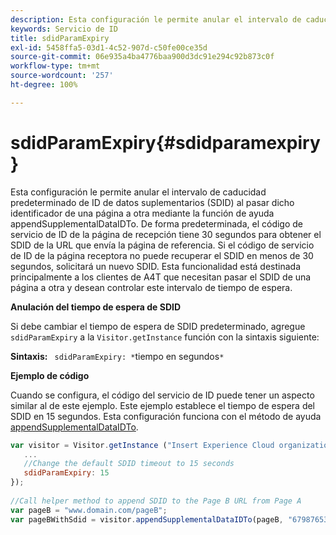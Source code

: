 ```yaml
---
description: Esta configuración le permite anular el intervalo de caducidad predeterminado de ID de datos suplementarios (SDID) al pasar dicho identificador de una página a otra mediante la función de ayuda appendSupplementalDataIDTo. De forma predeterminada, el código de servicio de ID de la página de recepción tiene 30 segundos para obtener el SDID de la URL que envía la página de referencia. Si el código de servicio de ID de la página receptora no puede recuperar el SDID en menos de 30 segundos, solicitará un nuevo SDID. Esta funcionalidad está destinada principalmente a los clientes de A4T que necesitan pasar el SDID de una página a otra y desean controlar este intervalo de tiempo de espera.
keywords: Servicio de ID
title: sdidParamExpiry
exl-id: 5458ffa5-03d1-4c52-907d-c50fe00ce35d
source-git-commit: 06e935a4ba4776baa900d3dc91e294c92b873c0f
workflow-type: tm+mt
source-wordcount: '257'
ht-degree: 100%

---
```


# sdidParamExpiry{#sdidparamexpiry}

Esta configuración le permite anular el intervalo de caducidad predeterminado de ID de datos suplementarios (SDID) al pasar dicho identificador de una página a otra mediante la función de ayuda appendSupplementalDataIDTo. De forma predeterminada, el código de servicio de ID de la página de recepción tiene 30 segundos para obtener el SDID de la URL que envía la página de referencia. Si el código de servicio de ID de la página receptora no puede recuperar el SDID en menos de 30 segundos, solicitará un nuevo SDID. Esta funcionalidad está destinada principalmente a los clientes de A4T que necesitan pasar el SDID de una página a otra y desean controlar este intervalo de tiempo de espera.

**Anulación del tiempo de espera de SDID**

Si debe cambiar el tiempo de espera de SDID predeterminado, agregue `sdidParamExpiry` a la `Visitor.getInstance` función con la sintaxis siguiente:

**Sintaxis:** ` sdidParamExpiry: *`tiempo en segundos`*`

**Ejemplo de código**

Cuando se configura, el código del servicio de ID puede tener un aspecto similar al de este ejemplo. Este ejemplo establece el tiempo de espera del SDID en 15 segundos. Esta configuración funciona con el  método de ayuda [appendSupplementalDataIDTo](../../library/get-set/appendsupplementaldataidto.md#reference-65d09de6fde0418f8c62fa79304a755d).

```js
var visitor = Visitor.getInstance ("Insert Experience Cloud organization ID here",{ 
   ... 
   //Change the default SDID timeout to 15 seconds 
   sdidParamExpiry: 15 
}); 
 
//Call helper method to append SDID to the Page B URL from Page A 
var pageB = "www.domain.com/pageB"; 
var pageBWithSdid = visitor.appendSupplementalDataIDTo(pageB, "67987653465787219"); 
```
